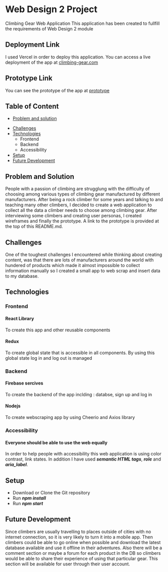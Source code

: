 # Web Design 2 Project

Climbing Gear Web Application
This application has been created to fullfill the requirements of Web Design 2 module

## Deployment Link

I used Vercel in order to deploy this application. You can access a live deployment of the app at [climbing-gear.com](wd2-l3qh.vercel.app "climbing-gear.com")

## Prototype Link

You can see the prototype of the app at [prototype](https://www.figma.com/file/PlJI9BBm7ZniBhL7d5Jbhf/prototype?node-id=0-1&t=0Asji8TXYb0LTCQm-0 "prototype")

## Table of Content

- [Problem and solution](##Problem-and-Solution)

* [Challenges](##Challenges)
* [Technologies](##Technologies)
  - Frontend
  - Backend
  - Accessibility
* [Setup](##Setup)
* [Future Development](##Future-Development)

## Problem and Solution

People with a passion of climbing are strugglung with the difficulty of choosing among various types of climbing gear manufactured by different manufacturers. After being a rock climber for some years and talking to and teaching many other climbers, I decided to create a web application to collect all the data a climber needs to choose among climbing gear. After interviewing some climbers and creating user personas, I created wireframes and finally the prototype. A link to the prototype is provided at the top of this README.md.

## Challenges

One of the toughest challenges I encountered while thinking about creating content, was that there are lots of manufacturers around the world with hundered of products which made it almost impossible to collect information manually so I created a small app to web scrap and insert data to my database.

## Technologies

### Frontend

#### React Library

To create this app and other reusable components

#### Redux

To create global state that is accessible in all components. By using this global state log in and log out is managed

### Backend

#### Firebase sercives

To create the backend of the app inclding : databse, sign up and log in

#### Nodejs

To create webscraping app by using Cheerio and Axios library

### Accessibility

#### Everyone should be able to use the web equally

In order to help people with accessibility this web application is using color contrast, link states. In addition I have used **_semantic HTML tags_**, **_role_** and **_aria_label_**.

## Setup

- Download or Clone the Git repository
- Run **_npm install_**
- Run **_npm start_**

## Future Development

Since climbers are usually travelling to places outside of cities with no internet connection, so it is very likely to turn it into a mobile app. Then climbers could be able to go online when possible and download the latest database available and use it offline in their adventures. Also there will be a comment section or maybe a forum for each product in the DB so climbers would be able to share their experience of using that particular gear. This section will be available for user through their user account.
